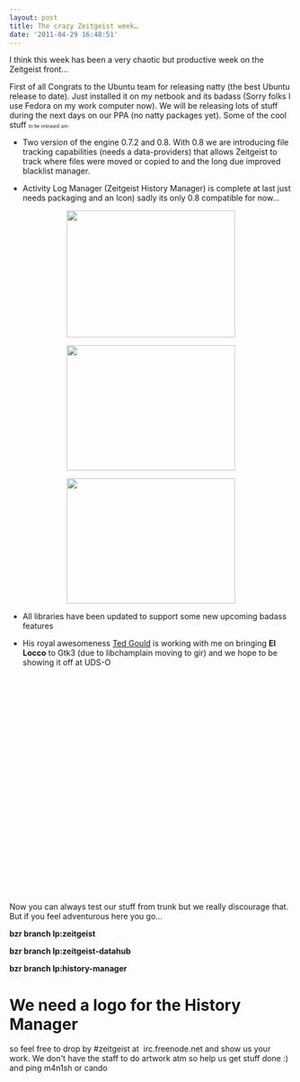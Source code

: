 ```yaml
---
layout: post
title: The crazy Zeitgeist week…
date: '2011-04-29 16:48:51'
---
```


I think this week has been a very chaotic but productive week on the Zeitgeist front...

First of all Congrats to the Ubuntu team for releasing natty (the best Ubuntu release to date). Just installed it on my netbook and its badass (Sorry folks I use Fedora on my work computer now). We will be releasing lots of stuff during the next days on our PPA (no natty packages yet). Some of the cool stuff <span style="font-family: 'Times New Roman'; font-size: x-small;"><span style="line-height: normal;">to be released are:</span></span>
<ul>
	<li>Two version of the engine 0.7.2 and 0.8. With 0.8 we are introducing file tracking capabilities (needs a data-providers) that allows Zeitgeist to track where files were moved or copied to and the long due improved blacklist manager.</li>
</ul>
<ul>
	<li>Activity Log Manager (Zeitgeist History Manager) is complete at last just needs packaging and an Icon) sadly its only 0.8 compatible for now...</li>
</ul>
<p style="text-align: center;"><a href="http://geekyogre.com/content/images/2011/04/Screenshot-96.png"><img class="aligncenter" title="Screenshot-96" src="http://geekyogre.com/content/images/2011/04/Screenshot-96-300x226.png" alt="" width="300" height="226" /></a><a href="http://geekyogre.com/content/images/2011/04/Screenshot-97.png"></a></p>
<p style="text-align: center;"><a href="http://geekyogre.com/content/images/2011/04/Screenshot-97.png"><img class="aligncenter" title="Screenshot-97" src="http://geekyogre.com/content/images/2011/04/Screenshot-97-300x223.png" alt="" width="300" height="223" /></a><a href="http://geekyogre.com/content/images/2011/04/Screenshot-98.png"></a></p>
<p style="text-align: center;"><a href="http://geekyogre.com/content/images/2011/04/Screenshot-98.png"><img class="aligncenter" title="Screenshot-98" src="http://geekyogre.com/content/images/2011/04/Screenshot-98-300x223.png" alt="" width="300" height="223" /></a></p>

<ul>
	<li>All libraries have been updated to support some new upcoming badass features</li>
</ul>
<ul>
	<li>His royal awesomeness <a href="http://gould.cx/ted/">Ted Gould</a> is working with me on bringing <strong>El Locco</strong> to Gtk3 (due to libchamplain moving to gir) and we hope to be showing it off at UDS-O</li>
</ul>
<a href="http://geekyogre.com/content/images/2011/04/Screenshot-96.png"></a>
<p style="text-align: center;"><object classid="clsid:d27cdb6e-ae6d-11cf-96b8-444553540000" width="640" height="390" codebase="http://download.macromedia.com/pub/shockwave/cabs/flash/swflash.cab#version=6,0,40,0"><param name="allowFullScreen" value="true" /><param name="allowScriptAccess" value="always" /><param name="src" value="http://www.youtube.com/v/yryv4wB4lW4&amp;hl=en_US&amp;feature=player_embedded&amp;version=3" /><param name="allowfullscreen" value="true" /><embed type="application/x-shockwave-flash" width="640" height="390" src="http://www.youtube.com/v/yryv4wB4lW4&amp;hl=en_US&amp;feature=player_embedded&amp;version=3" allowscriptaccess="always" allowfullscreen="true"> </embed></object>

Now you can always test our stuff from trunk but we really discourage that. But if you feel adventurous here you go...

<span style="font-family: 'Times New Roman'; line-height: normal; font-size: small;"> </span>

</p><p style="text-align: left; display: inline !important;"><strong>bzr branch lp:zeitgeist </strong></p>
<p style="text-align: left;"><strong> </strong><span style="font-family: 'Times New Roman'; line-height: normal; font-size: small;"> </span></p>
<p style="text-align: left; display: inline !important;"><strong>bzr branch lp:zeitgeist-datahub</strong></p>
<p style="text-align: left;"><strong>bzr branch lp:history-manager</strong></p>

<h1>We need a logo for the History Manager</h1>
so feel free to drop by #zeitgeist at  irc.freenode.net and show us your work. We don't have the staff to do artwork atm so help us get stuff done :) and ping m4n1sh or cando

<a href="http://geekyogre.com/content/images/2011/04/Screenshot-98.png"></a>
<p style="text-align: center;"><a href="http://geekyogre.com/content/images/2011/04/Screenshot-97.png"></a></p>
<p style="text-align: center;"></p>